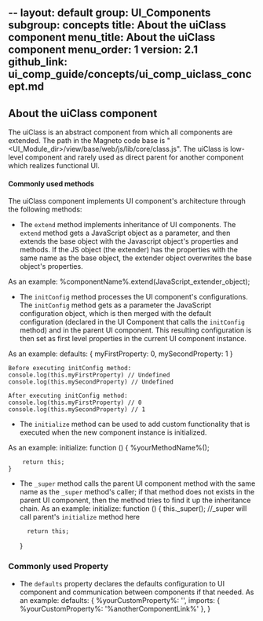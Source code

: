 --
layout: default
group: UI_Components
subgroup: concepts
title: About the uiClass component
menu_title: About the uiClass component
menu_order: 1
version: 2.1
github_link: ui_comp_guide/concepts/ui_comp_uiclass_concept.md
---


## About the uiClass component

The uiClass is an abstract component from which all components are extended. The path in the Magneto code base is "<UI_Module_dir>/view/base/web/js/lib/core/class.js". The uiClass is low-level component and rarely used as direct parent for another component which realizes functional UI.

#### Commonly used methods
The uiClass component implements UI component's architecture through the following methods:

*  The `extend` method implements inheritance of UI components. The `extend` method gets a JavaScript object as a parameter, and then extends the base object with the Javascript object's properties and methods. If the JS object (the extender) has the properties with the same name as the base object, the extender object overwrites the base object's properties.

As an example:
			%componentName%.extend(JavaScript_extender_object);

* The `initConfig` method processes the UI component's configurations. The `initConfig` method gets as a parameter the JavaScript configuration object, which is then merged with the default configuration (declared in the UI Component that calls the `initConfig` method) and in the parent UI component. This resulting configuration is then set as first level properties in the current UI component instance.

As an example:
	defaults: {
		myFirstProperty: 0,
		mySecondProperty: 1
	}

	Before executing initConfig method:
	console.log(this.myFirstProperty) // Undefined
	console.log(this.mySecondProperty) // Undefined

	After executing initConfig method:
	console.log(this.myFirstProperty) // 0
	console.log(this.mySecondProperty) // 1

* The `initialize` method can be used to add custom functionality that is executed when the new component instance is initialized.

As an example:
	initialize: function () {
		%yourMethodName%();

		return this;
	}

* The `_super` method calls the parent UI component method with the same name as the `_super` method's caller; if that method does not exists in the parent UI component, then the method tries to find it up the inheritance chain.
As an example:
	initialize: function () {
		this._super(); //_super will call parent's `initialize` method here

		return this;
	}

### Commonly used Property

* The `defaults` property declares the defaults configuration to UI component and communication between components if that needed.
As an example:
	defaults: {
		%yourCustomProperty%: '',
		imports: {
            %yourCustomProperty%: '%anotherComponentLink%'
        },
	}
